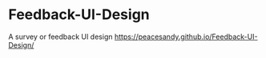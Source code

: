 # Feedback-UI-Design
A survey or feedback UI design
https://peacesandy.github.io/Feedback-UI-Design/
